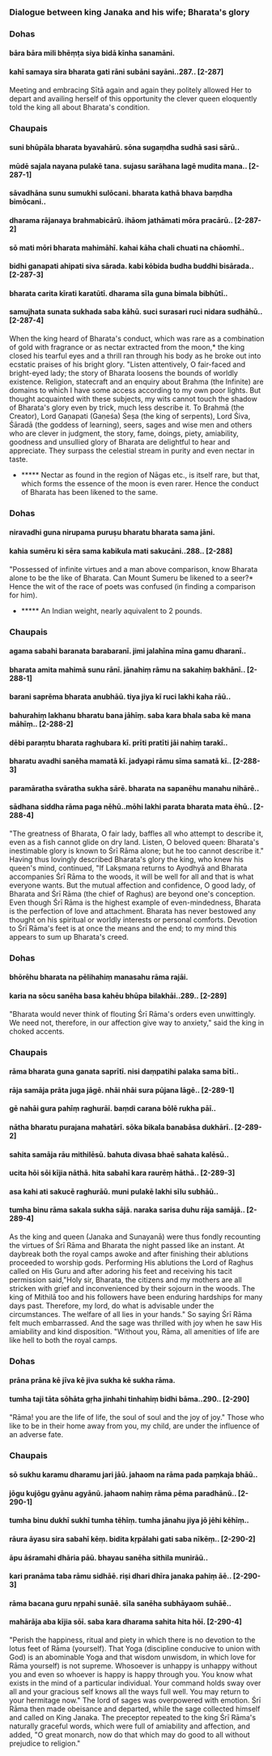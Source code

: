 ### Dialogue between king Janaka and his wife; Bharata's glory

### Dohas

#### bāra bāra mili bhēṃṭa siya bidā kīnha sanamāni.
#### kahī samaya sira bharata gati rāni subāni sayāni..287.. [2-287]

Meeting and embracing Sītā again and again they politely allowed Her to depart and availing herself of this opportunity the clever queen eloquently told the king all about Bharata's condition.

### Chaupais

#### suni bhūpāla bharata byavahārū. sōna sugaṃdha sudhā sasi sārū..
#### mūdē sajala nayana pulakē tana. sujasu sarāhana lagē mudita mana.. [2-287-1]
#### sāvadhāna sunu sumukhi sulōcani. bharata kathā bhava baṃdha bimōcani..
#### dharama rājanaya brahmabicārū. ihāom jathāmati mōra pracārū.. [2-287-2]
#### sō mati mōri bharata mahimāhī. kahai kāha chali chuati na chāomhī..
#### bidhi ganapati ahipati siva sārada. kabi kōbida budha buddhi bisārada.. [2-287-3]
#### bharata carita kīrati karatūtī. dharama sīla guna bimala bibhūtī..
#### samujhata sunata sukhada saba kāhū. suci surasari ruci nidara sudhāhū.. [2-287-4]

When the king heard of Bharata's conduct, which was rare as a combination of gold with fragrance or as nectar extracted from the moon,* the king closed his tearful eyes and a thrill ran through his body as he broke out into ecstatic praises of his bright glory. "Listen attentively, O fair-faced and bright-eyed lady; the story of Bharata loosens the bounds of worldly existence. Religion, statecraft and an enquiry about Brahma (the Infinite) are domains to which I have some access according to my own poor lights. But thought acquainted with these subjects, my wits cannot touch the shadow of Bharata's glory even by trick, much less describe it. To Brahmā (the Creator), Lord Gaṇapati (Gaṇeśa) Śeṣa (the king of serpents), Lord Śiva, Śāradā (the goddess of learning), seers, sages and wise men and others who are clever in judgment, the story, fame, doings, piety, amiability, goodness and unsullied glory of Bharata are delightful to hear and appreciate. They surpass the celestial stream in purity and even nectar in taste.

- ***** Nectar as found in the region of Nāgas etc., is itself rare, but that, which forms the essence of the moon is even rarer. Hence the conduct of Bharata has been likened to the same.

### Dohas

#### niravadhi guna nirupama puruṣu bharatu bharata sama jāni.
#### kahia sumēru ki sēra sama kabikula mati sakucāni..288.. [2-288]

"Possessed of infinite virtues and a man above comparison, know Bharata alone to be the like of Bharata. Can Mount Sumeru be likened to a seer?* Hence the wit of the race of poets was confused (in finding a comparison for him).

- ***** An Indian weight, nearly aquivalent to 2 pounds.

### Chaupais

#### agama sabahi baranata barabaranī. jimi jalahīna mīna gamu dharanī..
#### bharata amita mahimā sunu rānī. jānahiṃ rāmu na sakahiṃ bakhānī.. [2-288-1]
#### barani saprēma bharata anubhāū. tiya jiya kī ruci lakhi kaha rāū..
#### bahurahiṃ lakhanu bharatu bana jāhīṃ. saba kara bhala saba kē mana māhīṃ.. [2-288-2]
#### dēbi paraṃtu bharata raghubara kī. prīti pratīti jāi nahiṃ tarakī..
#### bharatu avadhi sanēha mamatā kī. jadyapi rāmu sīma samatā kī.. [2-288-3]
#### paramāratha svāratha sukha sārē. bharata na sapanēhu manahu nihārē..
#### sādhana siddha rāma paga nēhū..mōhi lakhi parata bharata mata ēhū.. [2-288-4]

"The greatness of Bharata, O fair lady, baffles all who attempt to describe it, even as a fish cannot glide on dry land. Listen, O beloved queen: Bharata's inestimable glory is known to Śrī Rāma alone; but he too cannot describe it." Having thus lovingly described Bharata's glory the king, who knew his queen's mind, continued, "If Lakṣmaṇa returns to Ayodhyā and Bharata accompanies Śrī Rāma to the woods, it will be well for all and that is what everyone wants. But the mutual affection and confidence, O good lady, of Bharata and Śrī Rāma (the chief of Raghus) are beyond one's conception. Even though Śrī Rāma is the highest example of even-mindedness, Bharata is the perfection of love and attachment. Bharata has never bestowed any thought on his spiritual or worldly interests or personal comforts. Devotion to Śrī Rāma's feet is at once the means and the end; to my mind this appears to sum up Bharata's creed.

### Dohas

#### bhōrēhu bharata na pēlihahiṃ manasahu rāma rajāi.
#### karia na sōcu sanēha basa kahēu bhūpa bilakhāi..289.. [2-289]

"Bharata would never think of flouting Śrī Rāma's orders even unwittingly. We need not, therefore, in our affection give way to anxiety," said the king in choked accents.

### Chaupais

#### rāma bharata guna ganata saprītī. nisi daṃpatihi palaka sama bītī..
#### rāja samāja prāta juga jāgē. nhāi nhāi sura pūjana lāgē.. [2-289-1]
#### gē nahāi gura pahīṃ raghurāī. baṃdi carana bōlē rukha pāī..
#### nātha bharatu purajana mahatārī. sōka bikala banabāsa dukhārī.. [2-289-2]
#### sahita samāja rāu mithilēsū. bahuta divasa bhaē sahata kalēsū..
#### ucita hōi sōi kījia nāthā. hita sabahī kara raurēṃ hāthā.. [2-289-3]
#### asa kahi ati sakucē raghurāū. muni pulakē lakhi sīlu subhāū..
#### tumha binu rāma sakala sukha sājā. naraka sarisa duhu rāja samājā.. [2-289-4]

As the king and queen (Janaka and Sunayanā) were thus fondly recounting the virtues of Śrī Rāma and Bharata the night passed like an instant. At daybreak both the royal camps awoke and after finishing their ablutions proceeded to worship gods. Performing His ablutions the Lord of Raghus called on His Guru and after adoring his feet and receiving his tacit permission said,"Holy sir, Bharata, the citizens and my mothers are all stricken with grief and inconvenienced by their sojourn in the woods. The king of Mithilā too and his followers have been enduring hardships for many days past. Therefore, my lord, do what is advisable under the circumstances. The welfare of all lies in your hands." So saying Śrī Rāma felt much embarrassed. And the sage was thrilled with joy when he saw His amiability and kind disposition. "Without you, Rāma, all amenities of life are like hell to both the royal camps.

### Dohas

#### prāna prāna kē jīva kē jiva sukha kē sukha rāma.
#### tumha taji tāta sōhāta gṛha jinhahi tinhahiṃ bidhi bāma..290.. [2-290]

"Rāma! you are the life of life, the soul of soul and the joy of joy." Those who like to be in their home away from you, my child, are under the influence of an adverse fate.

### Chaupais

#### sō sukhu karamu dharamu jari jāū. jahaom na rāma pada paṃkaja bhāū..
#### jōgu kujōgu gyānu agyānū. jahaom nahiṃ rāma pēma paradhānū.. [2-290-1]
#### tumha binu dukhī sukhī tumha tēhīṃ. tumha jānahu jiya jō jēhi kēhīṃ..
#### rāura āyasu sira sabahī kēṃ. bidita kṛpālahi gati saba nīkēṃ.. [2-290-2]
#### āpu āśramahi dhāria pāū. bhayau sanēha sithila munirāū..
#### kari pranāma taba rāmu sidhāē. riṣi dhari dhīra janaka pahiṃ āē.. [2-290-3]
#### rāma bacana guru nṛpahi sunāē. sīla sanēha subhāyaom suhāē..
#### mahārāja aba kījia sōī. saba kara dharama sahita hita hōī. [2-290-4]

"Perish the happiness, ritual and piety in which there is no devotion to the lotus feet of Rāma (yourself). That Yoga (discipline conducive to union with God) is an abominable Yoga and that wisdom unwisdom, in which love for Rāma yourself) is not supreme. Whosoever is unhappy is unhappy without you and even so whoever is happy is happy through you. You know what exists in the mind of a particular individual. Your command holds sway over all and your gracious self knows all the ways full well. You may return to your hermitage now." The lord of sages was overpowered with emotion. Śrī Rāma then made obeisance and departed, while the sage collected himself and called on King Janaka. The preceptor repeated to the king Śrī Rāma's naturally graceful words, which were full of amiability and affection, and added, "O great monarch, now do that which may do good to all without prejudice to religion."
